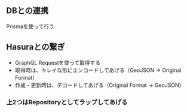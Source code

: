 ## DBとの連携
Prismaを使って行う

## Hasuraとの繋ぎ
- GraphQL Requestを使って取得する
- 取得時は、キレイな形にエンコードしてあげる（GeoJSON → Original Format）
- 作成・更新時は、デコードしてあげる（Original Format → GeoJSON）

### 上2つはRepositoryとしてラップしてあげる


